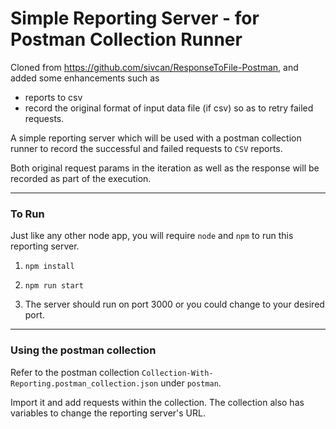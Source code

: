 # Simple Reporting Server - for Postman Collection Runner

Cloned from https://github.com/sivcan/ResponseToFile-Postman, and added some enhancements such as 
- reports to csv
- record the original format of input data file (if csv) so as to retry failed requests. 

A simple reporting server which will be used with a postman collection runner to record the successful and failed requests to ```CSV``` reports. 

Both original request params in the iteration as well as the response will be recorded as part of the execution. 

----

### To Run

Just like any other node app, you will require ```node``` and ```npm``` to run this reporting server. 

1. ```npm install```

2. ```npm run start```

3. The server should run on port 3000 or you could change to your desired port. 


----

### Using the postman collection

Refer to the postman collection ```Collection-With-Reporting.postman_collection.json``` under ```postman```.

Import it and add requests within the collection. The collection also has variables to change the reporting server's URL. 
